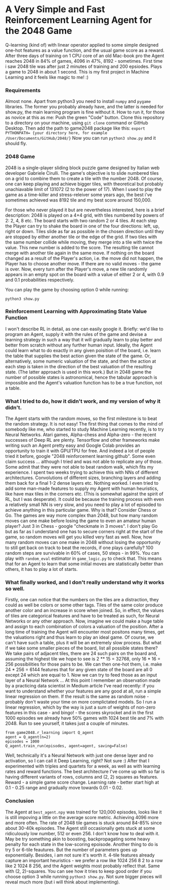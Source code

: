 # A Very Simple and Fast Reinforcement Learning Agent for the 2048 Game
Q-learning (kind of) with linear operator applied to some simple designed one-hot features as a value function, and the usual game score as a reward.
After three days of training on 1 CPU core of an old Mac-book pro the Agent reaches 2048 in 84% of games, 4096 in 47%, 8192 - sometimes. First time i saw 2048 tile was after just 2 minutes of training and 200 epsiodes. Plays a game to 2048 in about 1 second. This is my first project in Machine Learning and it feels like magic to me! :)

### Requirements
Almost none. Apart from python3 you need to install `numpy` and `pygame` libraries. The former you probably already have, and the latter is needed for show.py, the main learning program is fine without it.
How to run it, for those as novice at this as me:
Push the green "Code" button. Clone this repository to a directory on your machine, using `git clone` command or GitHub Desktop. Then add the path to game2048 package like this:
`export PYTHONPATH= {your directory here, for example /User/Documents/GitHub/2048/}`
Now you can run `python3 show.py` and it should fly.

### 2048 Game
2048 is a single-player sliding block puzzle game designed by Italian web developer Gabriele Cirulli. The game's objective is to slide numbered tiles on a grid to combine them to create a tile with the number 2048. Of course, one can keep playing and achieve bigger tiles, with theoretical but probably unachiavable limit
of 131072 (2 to the power of 17). When I used to play the game as a time-killer and stress-releiver some years ago, the best i've sometimes achieved was 8192 tile and my best score around 150,000.

For those who never played it but are nevertheless interested, here is a brief description:
2048 is played on a 4×4 grid, with tiles numbered by powers of 2: 2, 4, 8 etc. The board starts with two random 2 or 4 tiles. At each step the Player can try to shake the board in one of the four directions: left, up, right or down. Tiles slide as far as possible in the chosen direction until they are stopped by either another tile or the edge of the grid. If two tiles with the same number collide while moving, they merge into a tile with twice the value. This new number is added to the score. The resulting tile cannot merge with another tile again in the same move. If nothing on the board changed as a result of the Player's action, i.e. the move did not happen, the Player has to choose another move. If there are no valid moves - the game is over. Now, every turn after the Player's move, a new tile randomly appears in an empty spot on the board with a value of either 2 or 4, with 0.9 and 0.1 probabilities respectively.

You can play the game by choosing option 0 while running:

`python3 show.py`

### Reinforcement Learning with Approximating State Value Function
I won't describe RL in detail, as one can easily google it. Briefly: we'd like to program an Agent, supply it with the rules of the game and devise a learning strategy in such a way that it will gradually learn to play better and better from scratch without any further human input. Ideally, the Agent could learn what to do exactly in any given poisition of the board, i.e. learn the table that supplies the best action given the state of the game. Or, alternatively, some numeric valuation of the state, and then the action at each step is taken in the direction of the best valuation of the resulting state. (The latter approach is used in this work.) But in 2048 game the number of possible states is astronomical, hence the tabular approach is impossible and the Agent's valuation function has to be a true function, not a table.

### What I tried to do, how it didn't work, and my version of why it didn't.
The Agent starts with the random moves, so the first milestone is to beat the random strategy. It is not easy!
The first thing that comes to the mind of somebody like me, who started to study Machine Learning recently, is to try Neural Networks. Atari games, Alpha-chess and Alpha-zero - the recent successes of Deep RL are plenty. Tensorflow and other frameworks make writing such an Agent pretty easy and Google Colab provides an opportunity to train it with GPU/TPU for free. And indeed a lot of people tried it before, google "2048 reinforcement learning github". Some even claim success ... although I tried and was not able to replicate any of those. Some admit that they were not able to beat random walk, which fits my experience.
I spent two weeks trying to achieve this with NNs of different architectures. Convolutions of different sizes, branching layers and adding them back for a final 1-2 dense layers etc. Nothing worked. I even tried to add some man-made features to supply my Agent with human heuristics, like have max tiles in the corners etc. (This is somewhat against the spirit of RL, but I was desperate). It could be because the training process with even a relatively small NN is very slow, and you need to play a lot of episoded to achieve anything in this particular game. Why is that? Consider Chess or Go. The games are way more complex than 2048, but how many random moves can one make before losing the game to even an amateur human player? Just 3 in Chess - google "checkmate in 3 moves". I don't play Go but as far as I understand one has to secure corners right at the start of the game, so random moves will get you killed very fast as well. Now, how many random moves can one make in 2048 without losing the opportunity to still get back on track to beat the records, if one plays carefully? 100 random steps are survivable in 60% of cases, 50 steps - in 99%. You can play with `random_eval` estimator in `game_logic.py` to check that. This means that for an Agent to learn that some initial moves are statistically better than others, it has to play a lot of starts.

### What finally worked, and I don't really understand why it works so well.
Firstly, one can notice that the numbers on the tiles are a distraction, they could as well be colors or some other tags. Tiles of the same color produce another color and an increase in score when joined. So, in effect, the values of tiles are categorical features and have to be treated as such, for Neural Networks or any other approach. Now, imagine we could make a huge table and assign to each combination of colors a valuation of the position. After a long time of training the Agent will encounter most positons many times, get the valuations right and thus learn to play an ideal game. Of course, we can't have such a table, plus it will be an extremely slow process. But what if we take some smaller pieces of the board, list all possible states there? We take pairs of adjacent tiles, there are 24 such pairs on the board and, assuming the highest tile we hope to see is 2 ** 15 = 32768, only 16 * 16 = 256 possibilities for those pairs to be. We can then one-hot them, i.e. make 24 * 256 = 6144 features that for any given state of the board are all 0 except 24 which are equal to 1. Now we can try to feed those as an input layer of a Neural Network ...
At this point I remember an observation made by a practicing data scientist in Medium article I've read recently: if you want to understand whether your features are any good at all, run a simple linear regression on them. If the result is the same as random noise - probably don't waste your time on more complictated models. So I run a linear regression, which by the way is just a sum of weights of non-zero features in this case - and bingo! - the scores skyrocket and in the first 1000 episodes we already have 50% games with 1024 best tile and 7% with 2048. Run to see yourself, it takes just a couple of minutes.
```
from game2048.r_learning import Q_agent
agent = Q_agent(n=2)
episodes = 1000
Q_agent.train_run(episodes, agent=agent, saving=False)
```
Well, technically it's a Neural Network with just one dense layer and no activation, so I can call it Deep Learning, right? Not sure :)
After that I experimented with triples and quartets for a week, as well as with learning rates and reward functions. The best architecture I've come up with so far is having different variants of rows, columns and (2, 2) squares as features. Reward - a simple game score change. Learning rate - better start high at 0.1 - 0.25 range and gradually move towards 0.01 - 0.02.

### Conclusion
The Agent at `best_agent.npy` was trained for 120,000 episodes, looks like it is still impoving a little on the average score metric. Achieving 4096 more and more often. The rate of 2048 tile games is stuck around 84-85% since about 30-40k episodes.
The Agent still occasionally gets stuck at some ridiculously low number, 512 or even 256. I don't know how to deal with it. May be try something akin to boosting, backpropagating some heavy penalty for each state in the low-scoring epoisode.
Another thing to do is try 5 or 6-tile feautures. But the number of parameters goes up exponentially. Besides, i am not sure it's worth it. 4-tile features already capture an important heuristics - we prefer a row like 1024 256 8 2 to a row like 2 1024 8 256, and the Agent weights most probably reflect that. Same with (2, 2)-squares. You can see how it tries to keep good order if you choose option 3 while running `python3 show.py`.
Not sure bigger pieces will reveal much more (but i will think about implementing).

